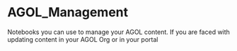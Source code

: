 # AGOL_Management
Notebooks you can use to manage your AGOL content.
If you are faced with updating content in your AGOL Org or in your portal 
